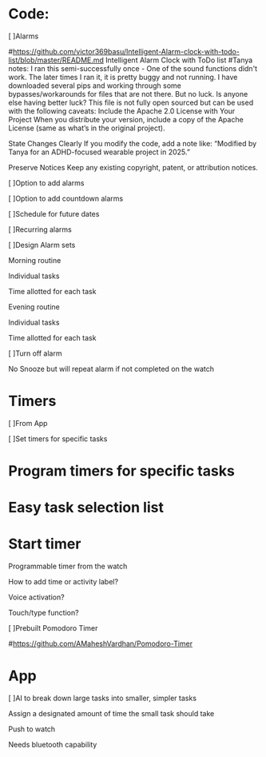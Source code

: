 # Code:   

[ ]Alarms 

#https://github.com/victor369basu/Intelligent-Alarm-clock-with-todo-list/blob/master/README.md
Intelligent Alarm Clock with ToDo list
#Tanya notes: I ran this semi-successfully once - One of the sound functions didn't work. The later times I ran it, it is pretty buggy and not running. I have downloaded several pips and working through some bypasses/workarounds for files that are not there. But no luck. Is anyone else having better luck? 
This file is not fully open sourced but can be used with the following caveats: 
Include the Apache 2.0 License with Your Project
When you distribute your version, include a copy of the Apache License (same as what’s in the original project).

State Changes Clearly
If you modify the code, add a note like:
“Modified by Tanya for an ADHD-focused wearable project in 2025.”

Preserve Notices
Keep any existing copyright, patent, or attribution notices.

[ ]Option to add alarms 

[ ]Option to add countdown alarms 

[ ]Schedule for future dates 

[ ]Recurring alarms 

[ ]Design Alarm sets 

Morning routine 

Individual tasks 

Time allotted for each task 

Evening routine 

Individual tasks 

Time allotted for each task 

[ ]Turn off alarm 

No Snooze but will repeat alarm if not completed on the watch 

# Timers 

[ ]From App 

[ ]Set timers for specific tasks 

# Program timers for specific tasks 

# Easy task selection list 

#  Start timer  

Programmable timer from the watch 

How to add time or activity label? 

Voice activation? 

Touch/type function? 

[ ]Prebuilt Pomodoro Timer 

#https://github.com/AMaheshVardhan/Pomodoro-Timer


# App 

[ ]AI to break down large tasks into smaller, simpler tasks 

Assign a designated amount of time the small task should take 

Push to watch 

Needs bluetooth capability 
